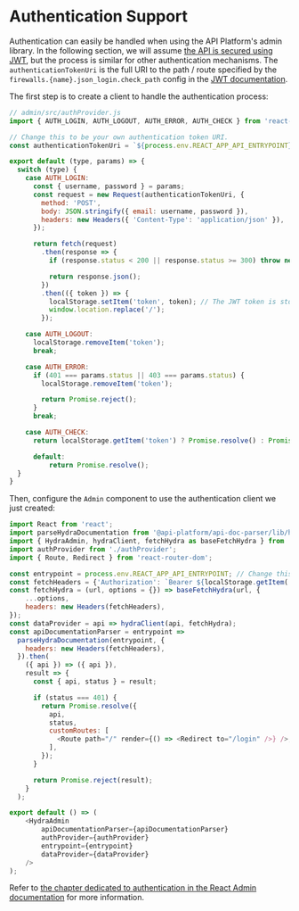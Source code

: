 # Authentication Support

Authentication can easily be handled when using the API Platform's admin library.
In the following section, we will assume [the API is secured using JWT](../core/jwt.md), but the
process is similar for other authentication mechanisms. The `authenticationTokenUri` is the full URI to the path / route specified by the `firewalls.{name}.json_login.check_path` config in the [JWT documentation](../core/jwt.md).

The first step is to create a client to handle the authentication process:

```javascript
// admin/src/authProvider.js
import { AUTH_LOGIN, AUTH_LOGOUT, AUTH_ERROR, AUTH_CHECK } from 'react-admin';

// Change this to be your own authentication token URI.
const authenticationTokenUri = `${process.env.REACT_APP_API_ENTRYPOINT}/authentication_token`;

export default (type, params) => {
  switch (type) {
    case AUTH_LOGIN:
      const { username, password } = params;
      const request = new Request(authenticationTokenUri, {
        method: 'POST',
        body: JSON.stringify({ email: username, password }),
        headers: new Headers({ 'Content-Type': 'application/json' }),
      });

      return fetch(request)
        .then(response => {
          if (response.status < 200 || response.status >= 300) throw new Error(response.statusText);

          return response.json();
        })
        .then(({ token }) => {
          localStorage.setItem('token', token); // The JWT token is stored in the browser's local storage
          window.location.replace('/');
        });

    case AUTH_LOGOUT:
      localStorage.removeItem('token');
      break;

    case AUTH_ERROR:
      if (401 === params.status || 403 === params.status) {
        localStorage.removeItem('token');

        return Promise.reject();
      }
      break;

    case AUTH_CHECK:
      return localStorage.getItem('token') ? Promise.resolve() : Promise.reject();

      default:
          return Promise.resolve();
  }
}
```

Then, configure the `Admin` component to use the authentication client we just created:

```javascript
import React from 'react';
import parseHydraDocumentation from '@api-platform/api-doc-parser/lib/hydra/parseHydraDocumentation';
import { HydraAdmin, hydraClient, fetchHydra as baseFetchHydra } from '@api-platform/admin';
import authProvider from './authProvider';
import { Route, Redirect } from 'react-router-dom';

const entrypoint = process.env.REACT_APP_API_ENTRYPOINT; // Change this by your own entrypoint if you're not using API Platform distribution
const fetchHeaders = {'Authorization': `Bearer ${localStorage.getItem('token')}`};
const fetchHydra = (url, options = {}) => baseFetchHydra(url, {
    ...options,
    headers: new Headers(fetchHeaders),
});
const dataProvider = api => hydraClient(api, fetchHydra);
const apiDocumentationParser = entrypoint =>
  parseHydraDocumentation(entrypoint, {
    headers: new Headers(fetchHeaders),
  }).then(
    ({ api }) => ({ api }),
    result => {
      const { api, status } = result;

      if (status === 401) {
        return Promise.resolve({
          api,
          status,
          customRoutes: [
            <Route path="/" render={() => <Redirect to="/login" />} />,
          ],
        });
      }

      return Promise.reject(result);
    }
  );

export default () => (
    <HydraAdmin
        apiDocumentationParser={apiDocumentationParser}
        authProvider={authProvider}
        entrypoint={entrypoint}
        dataProvider={dataProvider}
    />
);
```

Refer to [the chapter dedicated to authentication in the React Admin documentation](https://marmelab.com/react-admin/Authentication.html)
for more information.
